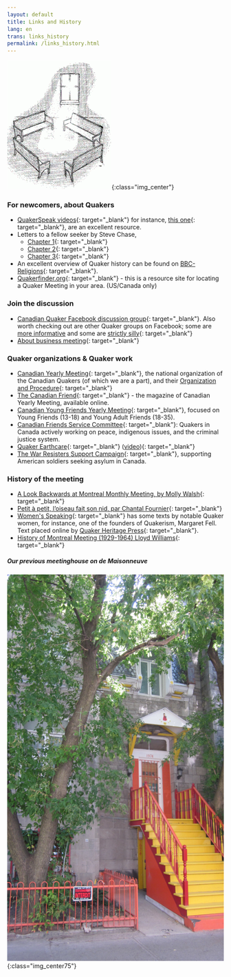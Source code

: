 ```yaml
---
layout: default
title: Links and History
lang: en
trans: links_history
permalink: /links_history.html
---
```

![Benches with light](assets/images/benches2-243x300.gif){:class="img_center"}
### For newcomers, about Quakers
* [QuakerSpeak videos](https://quakerspeak.com/){: target="_blank"} for instance, [this one](https://www.youtube.com/watch?time_continue=1&v=I63xA-VZGXw&feature=emb_title){: target="_blank"}, are an excellent resource.
* Letters to a fellow seeker by Steve Chase, 
  * [Chapter 1](https://drive.google.com/file/d/0B8iS545He0DEcmV2NFhHb1J2ak0/view){: target="_blank"}
  * [Chapter 2](https://drive.google.com/file/d/0B8iS545He0DEVnRLRWdlM1ZZdFk/view){: target="_blank"}
  * [Chapter 3](https://drive.google.com/file/d/0B8iS545He0DESzJPMEx0aTlPbEk/view){: target="_blank"}
* An excellent overview of Quaker history can be found on [BBC-Religions](https://www.bbc.co.uk/religion/religions/christianity/subdivisions/quakers_1.shtml){: target="_blank"}.
* [Quakerfinder.org](http://www.quakerfinder.org){: target="_blank"} - this is a resource site for locating a Quaker Meeting in your area. (US/Canada only) 

  
### Join the discussion
* [Canadian Quaker Facebook discussion group](https://www.facebook.com/groups/532516183429702/){: target="_blank"}. Also worth checking out are other Quaker groups on Facebook; some are [more informative](https://www.facebook.com/groups/2207263944/) and some are [strictly silly](https://www.facebook.com/groups/assbadfriends/){: target="_blank"}
* [About business meeting](https://quakerscotland.org/quaker-business-meetings){: target="_blank"}

### Quaker organizations & Quaker work
* [Canadian Yearly Meeting](https://www.quaker.ca){: target="_blank"}, the national organization of the Canadian Quakers (of which we are a part), and their [Organization and Procedure](https://quaker.ca/resources/organization-and-procedure/){: target="_blank"} 
* [The Canadian Friend](https://quaker.ca/resources/the-canadian-friend/){: target="_blank"} - the magazine of Canadian Yearly Meeting, available online. 
* [Canadian Young Friends Yearly Meeting](http://yf.quaker.ca){: target="_blank"}, focused on Young Friends (13-18) and Young Adult Friends (18-35). 
* [Canadian Friends Service Committee](quakerservice.ca){: target="_blank"}: Quakers in Canada actively working on peace, indigenous issues, and the criminal justice system.
* [Quaker Earthcare](https://www.quakerearthcare.org/){: target="_blank"} ([video](https://www.youtube.com/watch?v=5GBZUEeX1M0)){: target="_blank"}
* [The War Resisters Support Campaign](http://www.resisters.ca/){: target="_blank"}, supporting American soldiers seeking asylum in Canada. 

### History of the meeting
* [A Look Backwards at Montreal Monthly Meeting, by Molly Walsh](/assets/PDF/MMM-History-CF.V100.05.13-14.pdf){: target="_blank"} 
* [Petit à petit, l’oiseau fait son nid, par Chantal Fournier](/assets/PDF/MMM-History-CF.V100.05.15.pdf){: target="_blank"}
* [Women's Speaking](http://www.qhpress.org/texts/fell.html){: target="_blank"} has some texts by notable Quaker women, for instance, one of the founders of Quakerism, Margaret Fell. Text placed online by [Quaker Heritage Press](http://www.qhpress.org){: target="_blank"}.
* [History of Montreal Meeting (1929-1964) Lloyd Williams](/assets/PDF/MMM_history-Lloyd-Williams.pdf){: target="_blank"}

##### Our previous meetinghouse on de Maisonneuve
![Our previous meetinghouse on de Maisonneuve](/assets/images/1974%20MaisW%20(1).JPG){:class="img_center75"}
